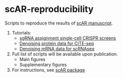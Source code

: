 # scAR-reproducibility

Scripts to reproduce the results of [scAR manuscript](https://doi.org/10.1101/2022.01.14.476312).
1) Tutorials:
    - [sgRNA assignment single-cell CRISPR screens](reproducibility/scAR_tutorial_sgRNA_assignment.ipynb)
    - [Denoising protein data for CITE-seq](reproducibility/scAR_tutorial_denoising_CITEseq.ipynb)
    - [Denoising mRNA data for scRNAseq](reproducibility/scAR_tutorial_mRNA_denoising.ipynb)
2) Full list of scripts will be available upon publication.
    - Main figures
    - Supplementary figures
3) For instructions, see [scAR package](https://github.com/Novartis/scAR)